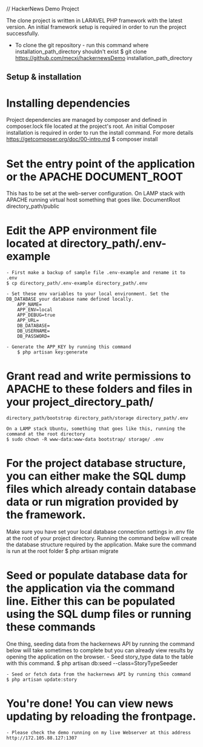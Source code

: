 // HackerNews Demo Project

The clone project is written in LARAVEL PHP framework with the latest version.
An initial framework setup is required in order to run the project successfully.
- To clone the git repository - run this command where installation_path_directory shouldn't exist
	$ git clone https://github.com/mecxi/hackernewsDemo installation_path_directory

## Setup & installation

# Installing dependencies
Project dependencies are managed by composer and defined in composer.lock file located at the project's root.
An initial Composer installation is required in order to run the install command. For more details https://getcomposer.org/doc/00-intro.md
	$ composer install

# Set the entry point of the application or the APACHE DOCUMENT_ROOT
This has to be set at the web-server configuration. On LAMP stack with APACHE running virtual host something that goes like.
	 DocumentRoot directory_path/public

# Edit the APP environment file located at directory_path/.env-example
	- First make a backup of sample file .env-example and rename it to .env
	$ cp directory_path/.env-example directory_path/.env

	- Set these env variables to your local environment. Set the DB_DATABASE your database name defined locally.
		APP_NAME=
		APP_ENV=local
		APP_DEBUG=true
		APP_URL=
		DB_DATABASE=
		DB_USERNAME=
		DB_PASSWORD=

	- Generate the APP_KEY by running this command
		$ php artisan key:generate

# Grant read and write permissions to APACHE to these folders and files in your project_directory_path/
	directory_path/bootstrap directory_path/storage directory_path/.env

	On a LAMP stack Ubuntu, something that goes like this, running the command at the root directory
	$ sudo chown -R www-data:www-data bootstrap/ storage/ .env

# For the project database structure, you can either make the SQL dump files which already contain database data or run migration provided by the framework.
Make sure you have set your local database connection settings in .env file at the root of your project directory.
Running the command below will create the database structure required by the application. Make sure the command is run at the root folder
	$ php artisan migrate

# Seed or populate database data for the application via the command line.  Either this can be populated using the SQL dump files or running these commands
One thing, seeding data from the hackernews API by running the command below will take sometimes to complete but you can already view results by opening the application on the browser.
	- Seed story_type data to the table with this command.
	$ php artisan db:seed --class=StoryTypeSeeder

	- Seed or fetch data from the hackernews API by running this command
	$ php artisan update:story


# You're done! You can view news updating by reloading the frontpage.
	- Please check the demo running on my live Webserver at this address http://172.105.88.127:1307